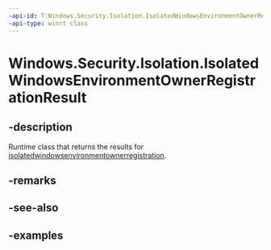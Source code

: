 ```yaml
---
-api-id: T:Windows.Security.Isolation.IsolatedWindowsEnvironmentOwnerRegistrationResult
-api-type: winrt class
---
```


<!-- Class syntax.
public class IsolatedWindowsEnvironmentOwnerRegistrationResult 
-->

# Windows.Security.Isolation.IsolatedWindowsEnvironmentOwnerRegistrationResult

## -description
Runtime class that returns the results for [isolatedwindowsenvironmentownerregistration](isolatedwindowsenvironmentownerregistration.md).
## -remarks

## -see-also

## -examples

